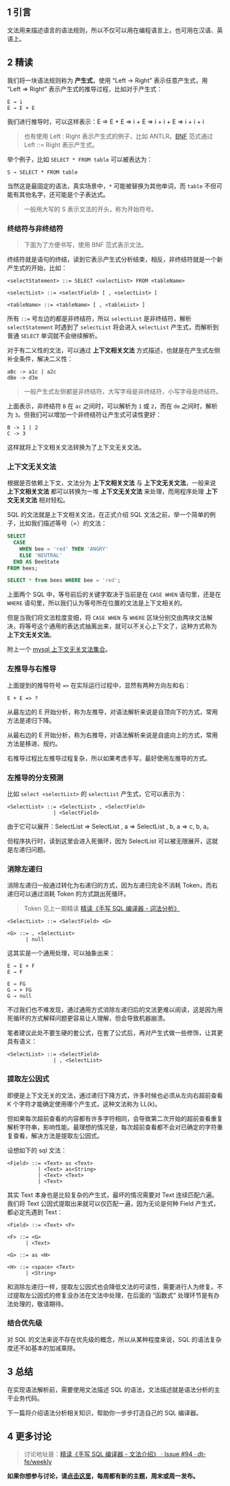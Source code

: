 ## 1 引言

文法用来描述语言的语法规则，所以不仅可以用在编程语言上，也可用在汉语、英语上。

## 2 精读

我们将一块语法规则称为 **产生式**，使用 “Left → Right” 表示任意产生式，用 “Left => Right” 表示产生式的推导过程，比如对于产生式：

```plain
E → i
E → E + E
```

我们进行推导时，可以这样表示：E => E + E => i + E => i + i + E => i + i + i

> 也有使用 Left : Right 表示产生式的例子，比如 ANTLR。[BNF](https://zh.wikipedia.org/wiki/%E5%B7%B4%E7%A7%91%E6%96%AF%E8%8C%83%E5%BC%8F) 范式通过 Left ::= Right 表示产生式。

举个例子，比如 `SELECT * FROM table` 可以被表达为：

```plain
S → SELECT * FROM table
```

当然这是最固定的语法，真实场景中，`*` 可能被替换为其他单词，而 `table` 不但可能有其他名字，还可能是个子表达式。

> 一般用大写的 S 表示文法的开头，称为开始符号。

### 终结符与非终结符

> 下面为了方便书写，使用 BNF 范式表示文法。

终结符就是语句的终结，读到它表示产生式分析结束，相反，非终结符就是一个新产生式的开始，比如：

```plain
<selectStatement> ::= SELECT <selectList> FROM <tableName>

<selectList> ::= <selectField> [ , <selectList> ]

<tableName> ::= <tableName> [ , <tableList> ]
```

所有 `::=` 号左边的都是非终结符，所以 `selectList` 是非终结符，解析 `selectStatement` 时遇到了 `selectList` 将会进入 `selectList` 产生式，而解析到普通 `SELECT` 单词就不会继续解析。

对于有二义性的文法，可以通过 **上下文相关文法** 方式描述，也就是在产生式左侧补全条件，解决二义性：

```plain
aBc -> a1c | a2c
dBe -> d3e
```

> 一般产生式左侧都是非终结符，大写字母是非终结符，小写字母是终结符。

上面表示，非终结符 `B` 在 `ac` 之间时，可以解析为 `1` 或 `2`，而在 `de` 之间时，解析为 `3`。但我们可以增加一个非终结符让产生式可读性更好：

```plain
B -> 1 | 2
C -> 3
```

这样就将上下文相关文法转换为了上下文无关文法。

### 上下文无关文法

根据是否依赖上下文，文法分为 **上下文相关文法** 与 **上下文无关文法**，一般来说 **上下文相关文法** 都可以转换为一堆 **上下文无关文法** 来处理，而用程序处理 **上下文无关文法** 相对轻松。

SQL 的文法就是上下文相关文法，在正式介绍 SQL 文法之前，举一个简单的例子，比如我们描述等号（=）的文法：

```sql
SELECT
  CASE
    WHEN bee = 'red' THEN 'ANGRY'
    ELSE 'NEUTRAL'
  END AS BeeState
FROM bees;

SELECT * from bees WHERE bee = 'red';
```

上面两个 SQL 中，等号前后的关键字取决于当前是在 `CASE WHEN` 语句里，还是在 `WHERE` 语句里，所以我们认为等号所在位置的文法是上下文相关的。

但是当我们将文法粒度变细，将 `CASE WHEN` 与 `WHERE` 区块分别交由两块文法解决，将等号这个通用的表达式抽离出来，就可以不关心上下文了，这种方式称为 **上下文无关文法**。

附上一个 [mysql 上下文无关文法集合](https://github.com/antlr/grammars-v4/blob/master/mysql/MySqlParser.g4)。

### 左推导与右推导

上面提到的推导符号 `=>` 在实际运行过程中，显然有两种方向左和右：

```plain
E + E => ?
```

从最左边的 E 开始分析，称为左推导，对语法解析来说是自顶向下的方式，常用方法是递归下降。

从最右边的 E 开始分析，称为右推导，对语法解析来说是自底向上的方式，常用方法是移进、规约。

右推导过程比左推导过程复杂，所以如果考虑手写，最好使用左推导的方式。

### 左推导的分支预测

比如 `select <selectList>` 的 `selectList` 产生式，它可以表示为：

```plain
<SelectList> ::= <SelectList> , <SelectField>
               | <SelectField>
```

由于它可以展开：SelectList => SelectList , a => SelectList , b, a => c, b, a。

但程序执行时，读到这里会进入死循环，因为 SelectList 可以被无限展开，这就是左递归问题。

### 消除左递归

消除左递归一般通过转化为右递归的方式，因为左递归完全不消耗 Token，而右递归可以通过消耗 Token 的方式跳出死循环。

> Token 见上一期精读 [精读《手写 SQL 编译器 - 词法分析》](https://github.com/dt-fe/weekly/blob/master/64.%E7%B2%BE%E8%AF%BB%E3%80%8A%E6%89%8B%E5%86%99%20SQL%20%E7%BC%96%E8%AF%91%E5%99%A8%20-%20%E8%AF%8D%E6%B3%95%E5%88%86%E6%9E%90%E3%80%8B.md)

```plain
<SelectList> ::= <SelectField> <G>

<G> ::= , <SelectList>
      | null
```

这其实是一个通用处理，可以抽象出来：

```plain
E → E + F
E → F
```

```plain
E → FG
G → + FG
G → null
```

不过我们也不难发现，通过通用方式消除左递归后的文法更难以阅读，这是因为用死循环的方式解释问题更容易让人理解，但会导致机器崩溃。

笔者建议此处不要生硬的套公式，在套了公式后，再对产生式做一些修饰，让其更具有语义：

```plain
<SelectList> ::= <SelectField>
               | , <SelectList>
```

### 提取左公因式

即便是上下文无关的文法，通过递归下降方式，许多时候也必须从左向右超前查看 K 个字符才能确定使用哪个产生式，这种文法称为 LL(k)。

但如果每次超前查看的内容都有许多字符相同，会导致第二次开始的超前查看重复解析字符串，影响性能。最理想的情况是，每次超前查看都不会对已确定的字符重复查看，解决方法是提取左公因式。

设想如下的 sql 文法：

```plain
<Field> ::= <Text> as <Text>
          | <Text> as<String>
          | <Text> <Text>
          | <Text>
```

其实 Text 本身也是比较复杂的产生式，最坏的情况需要对 Text 连续匹配六遍。我们将 Text 公因式提取出来就可以仅匹配一遍，因为无论是何种 Field 产生式，都必定先遇到 Text：

```plain
<Field> ::= <Text> <F>

<F> ::= <G>
      | <Text>

<G> ::= as <H>

<H> ::= <space> <Text>
      | <String>
```

和消除左递归一样，提取左公因式也会降低文法的可读性，需要进行人为修复。不过提取左公因式的修复没办法在文法中处理，在后面的 “函数式” 处理环节是有办法处理的，敬请期待。

### 结合优先级

对 SQL 的文法来说不存在优先级的概念，所以从某种程度来说，SQL 的语法复杂度还不如基本的加减乘除。

## 3 总结

在实现语法解析前，需要使用文法描述 SQL 的语法，文法描述就是语法分析的主干业务代码。

下一篇将介绍语法分析相关知识，帮助你一步步打造自己的 SQL 编译器。

## 4 更多讨论

> 讨论地址是：[精读《手写 SQL 编译器 - 文法介绍》 · Issue #94 · dt-fe/weekly](https://github.com/dt-fe/weekly/issues/94)

**如果你想参与讨论，请[点击这里](https://github.com/dt-fe/weekly)，每周都有新的主题，周末或周一发布。**
